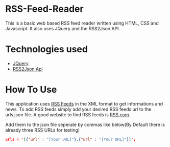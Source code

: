 # RSS-Feed-Reader

This is a basic web based RSS feed reader written using HTML, CSS and Javascript. It also uses JQuery and the RSS2Json API.

# Technologies used
- <a href="https://jquery.com/">JQuery</a>
- <a href= "https://rss2json.com/">RSS2Json Api</a>

# How To Use
This application uses <a href="https://en.wikipedia.org/wiki/RSS">RSS Feeds</a> in the XML format to get informations and news. To add RSS feeds simply add your desired RSS feeds url to the urls.json file. A good website to find RSS feeds is <a href="https://rss.com/blog/popular-rss-feeds/">RSS.com</a>.  

Add them to the json file seperate by commas like below(By Default there is already three RSS URLs for testing)
```json
urls = '[{"url" : "[Your URL]"},{"url" : "[Your URL]"}]';
```

